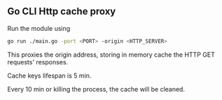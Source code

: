 ## Go CLI Http cache proxy 

Run the module using
```bash
go run ./main.go -port <PORT> -origin <HTTP_SERVER>
```
This proxies the origin address, storing in memory cache the HTTP GET requests' responses.

Cache keys lifespan is 5 min.

Every 10 min or killing the process, the cache will be cleaned.